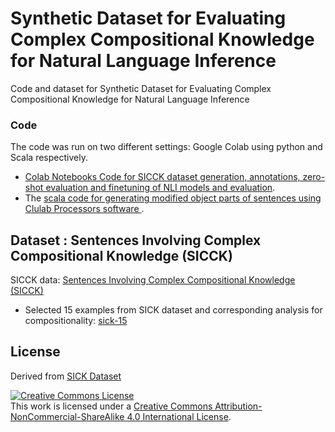 # Synthetic Dataset for Evaluating Complex Compositional Knowledge for Natural Language Inference
Code and dataset for Synthetic Dataset for Evaluating Complex Compositional Knowledge for Natural Language Inference


### Code
The code was run on two different settings: Google Colab using python and Scala respectively. 
- <a href="https://github.com/clulab/releases/tree/sushma/acl2023-nlrse-sicck/code">Colab Notebooks Code for SICCK dataset generation, annotations, zero-shot evaluation and finetuning of NLI models and evaluation</a>. 
- The <a href="https://github.com/clulab/releases/tree/sushma/acl2023-nlrse-sicck/code/generating-modified-sentences/natlog"> scala code for generating modified object parts of sentences using Clulab Processors software </a>.


## Dataset : Sentences Involving Complex Compositional Knowledge (SICCK)
SICCK data: <a href="https://github.com/clulab/releases/tree/master/acl2023-nlrse-sicck/data/SICCK"> Sentences Involving Complex Compositional Knowledge (SICCK) </a>

- Selected 15 examples from SICK dataset and corresponding analysis for compositionality: <a href="https://github.com/clulab/releases/tree/master/acl2023-nlrse-sicck/data/original-sick-examples"> sick-15 </a>

## License 
Derived from <a href="https://marcobaroni.org/composes/sick.html">SICK Dataset</a>

<a rel="license" href="http://creativecommons.org/licenses/by-nc-sa/4.0/"><img alt="Creative Commons License" style="border-width:0" src="https://i.creativecommons.org/l/by-nc-sa/4.0/88x31.png" /></a><br />This work is licensed under a <a rel="license" href="http://creativecommons.org/licenses/by-nc-sa/4.0/">Creative Commons Attribution-NonCommercial-ShareAlike 4.0 International License</a>.